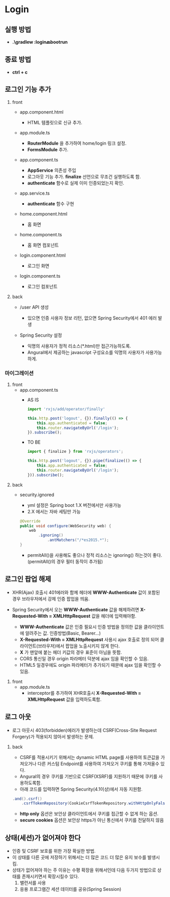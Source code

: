# Login

## 실행 방법

- __.\gradlew :login:back:bootrun__

## 종료 방법

- __ctrl + c__

## 로그인 기능 추가

1. front
    - app.component.html
        - HTML 템플릿으로 신규 추가.

    - app.module.ts
        - __RouterModule__ 을 추가하여 home/login 링크 설정.
        - __FormsModule__ 추가.

    - app.component.ts
        - __AppService__ 의존성 주입
        - 로그아웃 기능 추가. __finalize__ 선언으로 무조건 실행하도록 함.
        - __authenticate__ 함수로 실제 이미 인증되었는지 확인.

    - app.service.ts
        - __authenticate__ 함수 구현

    - home.component.html
        - 홈 화면

    - home.component.ts
        - 홈 화면 컴포넌트

    - login.component.html
        - 로그인 화면

    - login.component.ts
        - 로그인 컴포넌트

2. back

    - /user API 생성
        - 있으면 인증 사용자 정보 리턴, 없으면 Spring Security에서 401 에러 발생

    - Spring Security 설정
        - 익명의 사용자가 정적 리소스(*.html)만 접근가능하도록.
        - Angural에서 제공하는 javascript 구성요소를 익명의 사용자가 사용가능하게.

### 마이그레이션

1. front
    - app.component.ts
        - AS IS

            ~~~javascript
            import 'rxjs/add/operator/finally'

            this.http.post('logout', {}).finally(() => {
                this.app.authenticated = false;
                this.router.navigateByUrl('/login');
            }).subscribe();

        - TO BE

            ~~~javascript
            import { finalize } from 'rxjs/operators';

            this.http.post('logout', {}).pipe(finalize(() => {
                this.app.authenticated = false;
                this.router.navigateByUrl('/login');
            })).subscribe();

2. back
    - security.ignored
        - yml 설정은 Spring boot 1.X 버전에서만 사용가능
        - 2.X 에서는 자바 세팅만 가능

        ~~~java
        @Override
        public void configure(WebSecurity web) {
            web
                .ignoring()
                    .antMatchers("/*es2015.*");
        }
        ~~~

        - permitAll()을 사용해도 좋으나 정적 리소스는 ignoring() 하는것이 좋다. (permitAll()의 경우 필터 동작이 추가됨)

## 로그인 팝업 해제

- XHR(Ajax) 호출시 401에러와 함께 헤더에 __WWW-Authenticate__ 값이 포함된 경우 브라우저에서 강제 인증 팝업을 띄움.

- Spring Security에서 오는 __WWW-Authenticate__ 값을 해제하려면 __X-Requested-With = XMLHttpRequest__ 값을 헤더에 입력해야함.
  - __WWW-Authenticate__ 값은 인증 필요시 인증 방법을 정의한 값을 클라이언트에 알려주는 값. 인증방법(Basic, Bearer...)
  - __X-Requested-With = XMLHttpRequest__ 사용시 ajax 호출로 정의 되어 클라이언트(브라우저)에서 팝업을 노출시키지 않게 한다.
  - __X__ 가 맨앞에 붙는 헤더 키값의 경우 표준이 아님을 뜻함.
  - CORS 통신일 경우 origin 파라메터 덕분에 ajax 임을 확인할 수 있음.
  - HTML5 일경우에도 origin 파라메터가 추가되기 때문에 ajax 임을 확인할 수 있음.

1. front
    - app.module.ts
        - interceptor를 추가하여 XHR호출시 __X-Requested-With = XMLHttpRequest__ 값을 입력하도록함.

## 로그 아웃

- 로그 아웃시 403(forbidden)에러가 발생하는데 CSRF(Cross-Site Request Forgery)가 적용되지 않아서 발생하는 문제.

1. back
    - CSRF를 적용시키기 위해서는 dynamic HTML page를 사용하여 토큰값을 가져오거나 다른 커스텀 Endpoint를 사용하여 가져오거 쿠키를 통해 가져올수 있다.
    - Angural의 경우 쿠키를 기반으로 CSRF(XSRF)를 지원하기 때문에 쿠키를 사용하도록함.
    - 아래 코드를 입력하면 Spring Security(4.1이상)에서 자동 지원함.

    ~~~java
    .and().csrf()
        .csrfTokenRepository(CookieCsrfTokenRepository.withHttpOnlyFalse());
    ~~~

    - __http only__ 옵션은 보안상 클라이언트에서 쿠키를 접근할 수 없게 하는 옵션.
    - __secure cookies__  옵션은 보안상 https가 아닌 통신에서 쿠키를 전달하지 않음

## 상태(세션)가 없어져야 한다

- 인증 및 CSRF 보호를 위한 가장 확실한 방법.
- 이 상태를 다른 곳에 저장하기 위해서는 더 많은 코드 더 많은 유지 보수를 발생시킴.
- 상태가 없어져야 하는 주 이유는 수평 확장을 위해서인데 다음 두가지 방법으로 상태를 존재시키면서 확장시킬수 있다.
    1. 밸런서를 사용
    2. 응용 프로그램간 세션 데이터를 공유(Spring Session)
